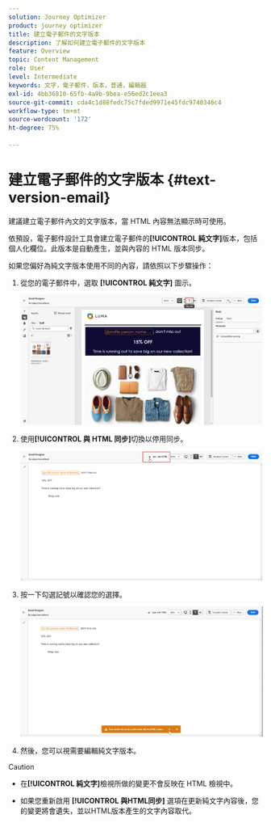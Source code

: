 ```yaml
---
solution: Journey Optimizer
product: journey optimizer
title: 建立電子郵件的文字版本
description: 了解如何建立電子郵件的文字版本
feature: Overview
topic: Content Management
role: User
level: Intermediate
keywords: 文字，電子郵件，版本，普通，編輯器
exl-id: 4bb36810-65fb-4a9b-9bea-e56ed2c1eea3
source-git-commit: cda4c1d88fedc75c7fded9971e45fdc9740346c4
workflow-type: tm+mt
source-wordcount: '172'
ht-degree: 75%

---
```


# 建立電子郵件的文字版本 {#text-version-email}

建議建立電子郵件內文的文字版本，當 HTML 內容無法顯示時可使用。

依預設，電子郵件設計工具會建立電子郵件的&#x200B;**[!UICONTROL 純文字]**&#x200B;版本，包括個人化欄位。此版本是自動產生，並與內容的 HTML 版本同步。

如果您偏好為純文字版本使用不同的內容，請依照以下步驟操作：

1. 從您的電子郵件中，選取 **[!UICONTROL 純文字]** 圖示。

   ![](assets/text_version_3.png)

1. 使用&#x200B;**[!UICONTROL 與 HTML 同步]**&#x200B;切換以停用同步。

   ![](assets/text_version_1.png)

1. 按一下勾選記號以確認您的選擇。

   ![](assets/text_version_2.png)

1. 然後，您可以視需要編輯純文字版本。

>[!CAUTION]
>
>* 在&#x200B;**[!UICONTROL 純文字]**&#x200B;檢視所做的變更不會反映在 HTML 檢視中。
>
>* 如果您重新啟用 **[!UICONTROL 與HTML同步]** 選項在更新純文字內容後，您的變更將會遺失，並以HTML版本產生的文字內容取代。

